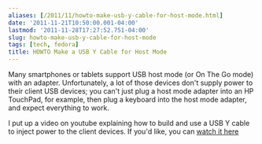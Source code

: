```yaml
---
aliases: [/2011/11/howto-make-usb-y-cable-for-host-mode.html]
date: '2011-11-21T10:50:00.001-04:00'
lastmod: '2011-11-28T17:27:52.751-04:00'
slug: howto-make-usb-y-cable-for-host-mode
tags: [tech, fedora]
title: HOWTO Make a USB Y Cable for Host Mode
---
```


  
Many smartphones or tablets support USB host mode (or On The Go mode) with an
adapter. Unfortunately, a lot of those devices don't supply power to their
client USB devices; you can't just plug a host mode adapter into an HP
TouchPad, for example, then plug a keyboard into the host mode adapter, and
expect everything to work.  
  
I put up a video on youtube explaining how to build and use a USB Y cable to
inject power to the client devices. If you'd like, you can [watch it
here](http://www.youtube.com/watch?v=p10LgZFIawo)

